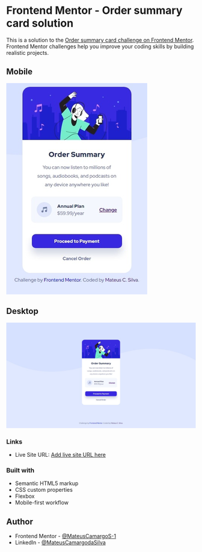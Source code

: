 # Frontend Mentor - Order summary card solution

This is a solution to the [Order summary card challenge on Frontend Mentor](https://www.frontendmentor.io/challenges/order-summary-component-QlPmajDUj). Frontend Mentor challenges help you improve your coding skills by building realistic projects. 

## Mobile
![](./screenshot/mobile.jpeg)

## Desktop
![](./screenshot/desktop.jpeg)

### Links
- Live Site URL: [Add live site URL here](https://mateuscamargos-1.github.io/Frontend-Mentor---Order-summary-card-solution/)

### Built with

- Semantic HTML5 markup
- CSS custom properties
- Flexbox
- Mobile-first workflow

## Author
- Frontend Mentor - [@MateusCamargoS-1](https://www.frontendmentor.io/profile/MateusCamargoS-1)
- LinkedIn - [@MateusCamargodaSilva](https://www.linkedin.com/in/mateus-camargo-da-silva-2b8610215/)
